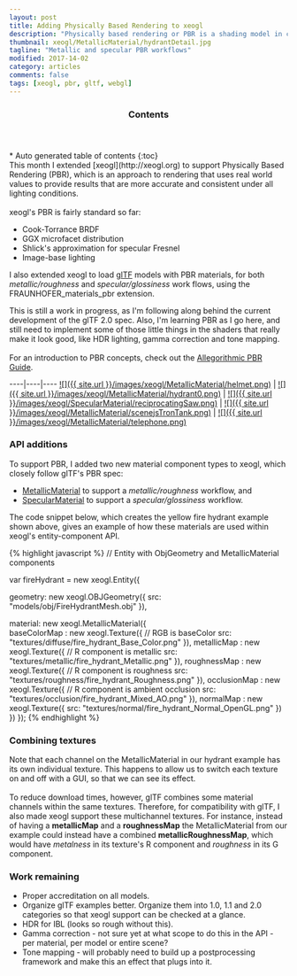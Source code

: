 ```yaml
---
layout: post
title: Adding Physically Based Rendering to xeogl
description: "Physically based rendering or PBR is a shading model in computer graphics that seeks to render graphics in a way that more accurately models the flow of light in the real world. In this article, I describe how I extended the WebGL-based xeogl engine to support both <i>metallic-roughness</i> and <i>specular-glossiness</i> PBR workflows."
thumbnail: xeogl/MetallicMaterial/hydrantDetail.jpg
tagline: "Metallic and specular PBR workflows"
modified: 2017-14-02
category: articles
comments: false
tags: [xeogl, pbr, gltf, webgl]
---
```


<section id="table-of-contents" class="toc">
  <header>
    <h3>Contents</h3>
  </header>
<div id="drawer" markdown="1">
*  Auto generated table of contents
{:toc}
</div>
</section><!-- /#table-of-contents -->
This month I extended [xeogl](http://xeogl.org) to support Physically Based Rendering (PBR), which is an approach to rendering 
that uses real world values to provide results that are more accurate and consistent under all lighting conditions. 
<br><br>
xeogl's PBR is fairly standard so far:
   
 * Cook-Torrance BRDF
 * GGX microfacet distribution 
 * Shlick's approximation for specular Fresnel
 * Image-base lighting
 
I also extended xeogl to load <a href="https://github.com/KhronosGroup/glTF">glTF</a> models with PBR materials, for 
both *metallic/roughness* and *specular/glossiness* work flows, using the FRAUNHOFER_materials_pbr extension.

This is still a work in progress, as I'm following along behind the current development of the glTF 2.0 spec. Also, I'm learning PBR 
 as I go here, and still need to implement some of those little things in the shaders that really make it look good, like HDR lighting, 
gamma correction and tone mapping.
<br><br>
For an introduction to PBR concepts, check out the [Allegorithmic PBR Guide](https://www.allegorithmic.com/pbr-guide).
<br>

----|----|----
[![]({{ site.url }}/images/xeogl/MetallicMaterial/helmet.png)](http://xeogl.org/examples/#importing_gltf_pbr_metallic_helmet) | [![]({{ site.url }}/images/xeogl/MetallicMaterial/hydrant0.png)](http://xeogl.org/examples/#materials_metallic_fireHydrant) | [![]({{ site.url }}/images/xeogl/SpecularMaterial/reciprocatingSaw.png)](http://xeogl.org/examples/#importing_gltf_pbr_specular_saw) | [![]({{ site.url }}/images/xeogl/MetallicMaterial/scenejsTronTank.png)](http://xeogl.org/examples/importing_scenejs_tronTank.html) | [![]({{ site.url }}/images/xeogl/MetallicMaterial/telephone.png)](http://xeogl.org/examples/#importing_gltf_pbr_metallic_telephone)

### API additions

To support PBR, I added two new material component types to xeogl, which closely follow glTF's PBR spec:
 
 * [MetallicMaterial](http://xeogl.org/docs/classes/MetallicMaterial.html) to support a *metallic/roughness* workflow, and 
 * [SpecularMaterial](http://xeogl.org/docs/classes/SpecularMaterial.html) to support a *specular/glossiness* workflow.  
  
The code snippet below, which creates the yellow fire hydrant example shown above, gives an example of how these 
materials are used within xeogl's entity-component API. 

{% highlight javascript %}
// Entity with ObjGeometry and MetallicMaterial components
 
var fireHydrant = new xeogl.Entity({

   geometry: new xeogl.OBJGeometry({
       src: "models/obj/FireHydrantMesh.obj"
   }),

   material: new xeogl.MetallicMaterial({        
       baseColorMap : new xeogl.Texture({  // RGB is baseColor
           src: "textures/diffuse/fire_hydrant_Base_Color.png"
       }),
       metallicMap : new xeogl.Texture({   // R component is metallic
           src: "textures/metallic/fire_hydrant_Metallic.png"
       }),
       roughnessMap : new xeogl.Texture({  // R component is roughness
           src: "textures/roughness/fire_hydrant_Roughness.png"
       }),
       occlusionMap : new xeogl.Texture({  // R component is ambient occlusion
           src: "textures/occlusion/fire_hydrant_Mixed_AO.png"
       }),
       normalMap : new xeogl.Texture({
           src: "textures/normal/fire_hydrant_Normal_OpenGL.png"
       })
   })
});
{% endhighlight %}

### Combining textures

Note that each channel on the MetallicMaterial in our hydrant example has its own individual texture. This happens to allow us to 
switch each texture on and off with a GUI, so that we can see its effect.
<br><br>
To reduce download times, however, glTF combines some material channels within the same textures. Therefore, for compatibility with glTF, 
I also made xeogl support these multichannel textures. For instance, instead of having a **metallicMap** and a **roughnessMap** the 
MetallicMaterial from our example could instead have a combined **metallicRoughnessMap**, which would have *metalness* in its 
texture's R component and *roughness* in its G component.  

### Work remaining

* Proper accreditation on all models.
* Organize glTF examples better. Organize them into 1.0, 1.1 and 2.0 categories so that xeogl support can be checked at a glance.
* HDR for IBL (looks so rough without this).
* Gamma correction - not sure yet at what scope to do this in the API - per material, per model or entire scene?
* Tone mapping - will probably need to build up a postprocessing framework and make this an effect that plugs into it.



 
 
 
 
     
 





